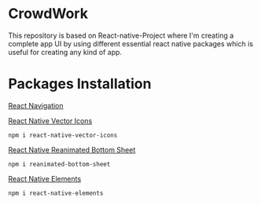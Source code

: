 # CrowdWork

This repository is based on React-native-Project where I'm creating a complete app UI by using different essential react native packages which is useful for creating any kind of app.


# Packages Installation
[React Navigation](https://reactnavigation.org/)

 [React Native Vector Icons](https://www.npmjs.com/package/react-native-vector-icons)
 
    npm i react-native-vector-icons

 [React Native Reanimated Bottom Sheet](https://www.npmjs.com/package/reanimated-bottom-sheet)
 
    npm i reanimated-bottom-sheet

 [React Native Elements](https://reactnativeelements.com/)
 
    npm i react-native-elements
